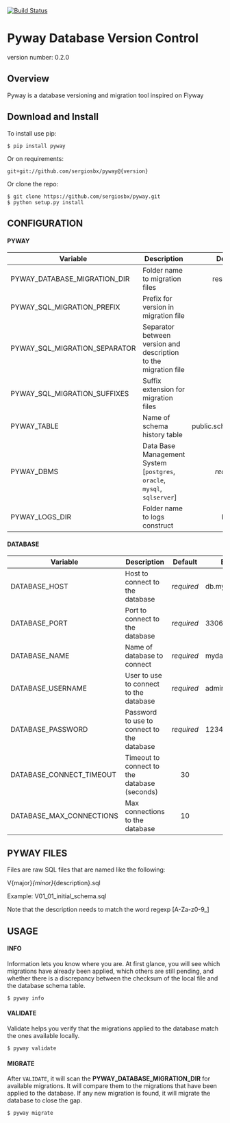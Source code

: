 [![Build Status](https://travis-ci.org/sergiosbx/pyway.svg?branch=master)](https://travis-ci.org/sergiosbx/pyway)


Pyway Database Version Control
===============================

version number: 0.2.0


Overview
--------

Pyway is a database versioning and migration tool inspired on Flyway


Download and Install
--------------------

To install use pip:

    $ pip install pyway


Or on requirements:

    git+git://github.com/sergiosbx/pyway@{version}


Or clone the repo:

    $ git clone https://github.com/sergiosbx/pyway.git
    $ python setup.py install


CONFIGURATION
-------

#### PYWAY

| Variable | Description | Default |
| --------------- | -------------- | :--------------: |
| PYWAY_DATABASE_MIGRATION_DIR | Folder name to migration files | resources |
| PYWAY_SQL_MIGRATION_PREFIX | Prefix for version in migration file | V |
| PYWAY_SQL_MIGRATION_SEPARATOR | Separator between version and description to the migration file | __ |
| PYWAY_SQL_MIGRATION_SUFFIXES | Suffix extension for migration files | .sql |
| PYWAY_TABLE | Name of schema history table | public.schema_version |
| PYWAY_DBMS | Data Base Management System [`postgres`, `oracle`, `mysql`, `sqlserver`] | *required* |
| PYWAY_LOGS_DIR | Folder name to logs construct | logs |


#### DATABASE

| Variable | Description | Default | Example |
| --------------- | -------------- | :--------------: | -------------- |
| DATABASE_HOST | Host to connect to the database | *required* | db.mydomain.com |
| DATABASE_PORT | Port to connect to the database | *required* | 3306 |
| DATABASE_NAME | Name of database to connect | *required* | mydatabase |
| DATABASE_USERNAME | User to use to connect to the database | *required* | admin |
| DATABASE_PASSWORD | Password to use to connect to the database | *required* | 123456 |
| DATABASE_CONNECT_TIMEOUT | Timeout to connect to the database (seconds) | 30 |
| DATABASE_MAX_CONNECTIONS | Max connections to the database | 10 |


PYWAY FILES
-------
Files are raw SQL files that are named like the following:

V{major}_{minor}_{description}.sql

Example: V01_01_initial_schema.sql

Note that the description needs to match the word regexp [A-Za-z0-9_]


USAGE
-------

#### INFO
Information lets you know where you are. At first glance, you will see which migrations have already been applied, which others are still pending, and whether there is a discrepancy between the checksum of the local file and the database schema table.

    $ pyway info


#### VALIDATE
Validate helps you verify that the migrations applied to the database match the ones available locally.

    $ pyway validate


#### MIGRATE
After `VALIDATE`, it will scan the **PYWAY_DATABASE_MIGRATION_DIR** for available migrations. It will compare them to the migrations that have been applied to the database. If any new migration is found, it will migrate the database to close the gap.

    $ pyway migrate
